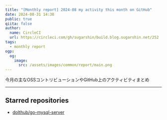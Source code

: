 ```yaml
---
title: "[Monthly report] 2024-08 my activity this month on GitHub"
date: 2024-08-31 14:38
public: true
qiita: false
author:
  name: CircleCI
  url: https://circleci.com/gh/sugarshin/build.blog.sugarshin.net/252
tags:
  - monthly report
ogp:
  og:
    image:
      src: /assets/images/common/report/main.png
---
```


今月の主なOSSコントリビューションやGitHub上のアクティビティまとめ

***

## Starred repositories

- [dolthub/go-mysql-server](https://github.com/dolthub/go-mysql-server)
